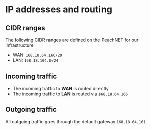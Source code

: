 # IP addresses and routing

## CIDR ranges
The following CIDR ranges are defined on the PeachNET for our infrastructure
-	WAN: `168.18.64.166/29`
-	LAN: `168.18.104.0/24`

## Incoming traffic
-	The incoming traffic to **WAN** is routed directly.
-	The incoming traffic to **LAN** is routed via `168.18.64.166`

## Outgoing traffic
All outgoing traffic goes through the default gateway `168.18.64.161`